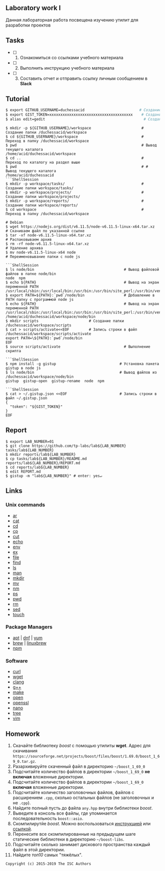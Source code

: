 ## Laboratory work I

Данная лабораторная работа посвещена изучению утилит для разработки проектов

## Tasks

- [ ] 1. Ознакомиться со ссылками учебного материала
- [ ] 2. Выполнить инструкцию учебного материала
- [ ] 3. Составить отчет и отправить ссылку личным сообщением в **Slack**

## Tutorial

```bash
$ export GITHUB_USERNAME=duchessacid                         # Создание переменной окружения GITHUB_USERNAME
$ export GIST_TOKEN=xxxxxxxxxxxxxxxxxxxxxxxxxxxxxxxxxxxxxx    # Создание переменной окружения GIST_TOKEN
$ alias edit=gedit                                             # Создание альтернативной версии команды "gedit"
```

```ShellSession
$ mkdir -p ${GITHUB_USERNAME}/workspace                       # Создание папки /duchessacid/workspace
$ cd ${GITHUB_USERNAME}/workspace                             #  Переход в папку /duchessacid/workspace
$ pwd                                                         # Вывод текущего каталога
/home/acid/duchessacid/workspace
$ cd ..                                                       # Переход по каталогу на раздел выше
$ pwd                                                         # # Вывод текущего каталога
/home/acid/duchessacid
```ShellSession
$ mkdir -p workspace/tasks/                                   # Создание папки workspace/tasks/
$ mkdir -p workspace/projects/                                # Создание папки workspace/projects/
$ mkdir -p workspace/reports/                                 # Создание папки workspace/reports/
$ cd workspace                                                #  Переход в папку /duchessacid/workspace
```

```ShellSession
# Debian
$ wget https://nodejs.org/dist/v6.11.5/node-v6.11.5-linux-x64.tar.xz    # Скачиваем файл по указанной ссылке
$ tar -xf node-v6.11.5-linux-x64.tar.xz                                 # Распаковываем архив
$ rm -rf node-v6.11.5-linux-x64.tar.xz                                  # Удаление архива
$ mv node-v6.11.5-linux-x64 node                                        # Переименовывание папки с node js 

```ShellSession
$ ls node/bin                                         # Вывод файловой файлов в папке node/bin 
node  npm
$ echo ${PATH}                                        # Вывод на экран переменной PATH
/usr/local/sbin:/usr/local/bin:/usr/bin:/usr/bin/site_perl:/usr/bin/vendor_perl:/usr/bin/core_perl
$ export PATH=${PATH}:`pwd`/node/bin                  # Добавление в PATH папку с программой node js
$ echo ${PATH}                                        # Вывод на экран переменной PATH
/usr/local/sbin:/usr/local/bin:/usr/bin:/usr/bin/site_perl:/usr/bin/vendor_perl:/usr/bin/core_perl:
/home/acid/duchessacid/workspace/node/bin
$ mkdir scripts                       # Создание папки /duchessacid/workspace/scripts
$ cat > scripts/activate<<EOF         # Запись строки в файл /duchessacid/workspace/scripts/activate
export PATH=\${PATH}:`pwd`/node/bin
EOF
$ source scripts/activate                             # Выполнение скрипта

```ShellSession
$ npm install -g gistup                             # Установка пакета gistup в node js
$ ls node/bin                                       # Вывод файлов из /duchessacid/workspace/node/bin
gistup  gistup-open  gistup-rename  node  npm

```ShellSession
$ cat > ~/.gistup.json <<EOF                        # Запись строки в файл ~/.gistup.json
{
  "token": "${GIST_TOKEN}"
}
EOF
```

## Report

```ShellSession
$ export LAB_NUMBER=01
$ git clone https://github.com/tp-labs/lab${LAB_NUMBER} tasks/lab${LAB_NUMBER}
$ mkdir reports/lab${LAB_NUMBER}
$ cp tasks/lab${LAB_NUMBER}/README.md reports/lab${LAB_NUMBER}/REPORT.md
$ cd reports/lab${LAB_NUMBER}
$ edit REPORT.md
$ gistup -m "lab${LAB_NUMBER}" # enter: yes↵
```

## Links

### Unix commands

- [ar](https://en.wikipedia.org/wiki/Ar_(Unix))
- [cat](https://en.wikipedia.org/wiki/Cat_(Unix))
- [cd](https://en.wikipedia.org/wiki/Cd_(command))
- [cp](https://en.wikipedia.org/wiki/Cp_(Unix))
- [cut](https://en.wikipedia.org/wiki/Cut_(Unix))
- [echo](https://en.wikipedia.org/wiki/Echo_(command))
- [env](https://en.wikipedia.org/wiki/Env_(shell))
- [ex](https://en.wikipedia.org/wiki/Ex_(editor))
- [file](https://en.wikipedia.org/wiki/File_(command))
- [find](https://en.wikipedia.org/wiki/Find)
- [ls](https://en.wikipedia.org/wiki/Ls)
- [man](https://en.wikipedia.org/wiki/Man_page)
- [mkdir](https://en.wikipedia.org/wiki/Mkdir)
- [mv](https://en.wikipedia.org/wiki/Mv)
- [nm](https://en.wikipedia.org/wiki/Nm_(Unix))
- [ps](https://en.wikipedia.org/wiki/Ps_(Unix))
- [pwd](https://en.wikipedia.org/wiki/Pwd)
- [rm](https://en.wikipedia.org/wiki/Rm_(Unix))
- [sed](https://en.wikipedia.org/wiki/Sed)
- [touch](https://en.wikipedia.org/wiki/Touch_(Unix))

### Package Managers

- [apt](http://help.ubuntu.ru/wiki/apt) | [dnf](https://en.wikipedia.org/wiki/DNF_(software)) | [yum](https://fedoraproject.org/wiki/Yum/ru)
- [brew](https://brew.sh) | [linuxbrew](http://linuxbrew.sh)
- [npm](https://docs.npmjs.com)

### Software

- [curl](https://www.gitbook.com/book/bagder/everything-curl/details)
- [wget](https://www.gnu.org/software/wget/manual/wget.pdf)
- [clang](https://clang.llvm.org)
- [g++](https://gcc.gnu.org/onlinedocs/gcc-4.0.2/gcc/G_002b_002b-and-GCC.html)
- [make](https://en.wikipedia.org/wiki/Make_(software))
- [open](https://developer.apple.com/legacy/library/documentation/Darwin/Reference/ManPages/man1/open.1.html)
- [openssl](https://www.openssl.org)
- [nano](https://www.nano-editor.org)
- [tree](https://linux.die.net/man/1/tree)
- [vim](http://www.vim.org)

## Homework

1. Скачайте библиотеку *boost* с помощью утилиты **wget**. Адрес для скачивания `https://sourceforge.net/projects/boost/files/boost/1.69.0/boost_1_69_0.tar.gz`.
2. Разархивируйте скаченный файл в директорию `~/boost_1_69_0`
3. Подсчитайте количество файлов в директории `~/boost_1_69_0` **не включая** вложенные директории.
4. Подсчитайте количество файлов в директории `~/boost_1_69_0` **включая** вложенные директории.
5. Подсчитайте количество заголовочных файлов, файлов с расширением `.cpp`, сколько остальных файлов (не заголовочных и не `.cpp`).
6. Найдите полный пусть до файла `any.hpp` внутри библиотеки *boost*.
7. Выведите в консоль все файлы, где упоминается последовательность `boost::asio`.
8. Скомпилирутйе *boost*. Можно воспользоваться [инструкцией](https://www.boost.org/doc/libs/1_61_0/more/getting_started/unix-variants.html#or-build-custom-binaries) или [ссылкой](https://codeyarns.com/2017/01/24/how-to-build-boost-on-linux/).
9. Перенесите все скомпилированные на предыдущем шаге статические библиотеки в директорию `~/boost-libs`.
10. Подсчитайте сколько занимает дискового пространства каждый файл в этой директории.
11. Найдите *топ10* самых "тяжёлых".

```
Copyright (c) 2015-2019 The ISC Authors
```
